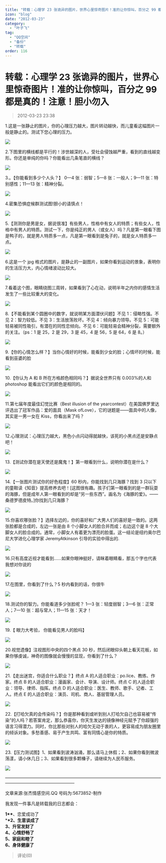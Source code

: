 ```yaml
---
title: "转载：心理学 23 张诡异的图片，世界心里惊奇图片！准的让你惊叫，百分之 99 都是真的！注意！胆小勿入"
icon: "blog"
date: "2012-03-23"
category:
  - "叶子飞"
tag:
  - "QQ空间"
  - "备份"
  - "转载"
order: 116
---
```

# 转载：心理学 23 张诡异的图片，世界心里惊奇图片！准的让你惊叫，百分之 99 都是真的！注意！胆小勿入

> 2012-03-23 23:38

1.这是一张静止的图片，你的心理压力越大，图片转动越快，而儿童看这幅图片一般是静止的。测试下您心理的压力。

[![](https://pan.4a1801.life:11443/d/public/Qzone_wyf/Blogs/images/CA37F534.webp)](https://pan.4a1801.life:11443/d/public/Qzone_wyf/Blogs/images/CA37F534.webp)

2.下图里的横线都是平行的！涉世越深的人，受社会侵蚀越严重，看到的直线越变形。你还是单纯的你吗？你能看出几条笔直的横线？

[![](https://pan.4a1801.life:11443/d/public/Qzone_wyf/Blogs/images/C919CAF8.webp)](https://pan.4a1801.life:11443/d/public/Qzone_wyf/Blogs/images/C919CAF8.webp)

3.。【你能看到多少个人头？】 0—4 张：弱智；5—8 张：一般人；9—11 张：特别感性；11—13 张：精神分裂。

[![](https://pan.4a1801.life:11443/d/public/Qzone_wyf/Blogs/images/9E620754.webp)](https://pan.4a1801.life:11443/d/public/Qzone_wyf/Blogs/images/9E620754.webp)

4.密集恐惧症候群测试图!胆小的请慎点！

[![](https://pan.4a1801.life:11443/d/public/Qzone_wyf/Blogs/images/33C15840.webp)](https://pan.4a1801.life:11443/d/public/Qzone_wyf/Blogs/images/33C15840.webp)

5.【测测你是男是女，据说很准】有些男人，性格中有女人的特质；有些女人，性格中有男人的特质。测试一下，你是纯正的男人（或女人）吗？凡是第一眼看下图是鸭子的，就是男人特质多一点，凡是第一眼看到是兔子的，就是女人特质多一点。

[![](https://pan.4a1801.life:11443/d/public/Qzone_wyf/Blogs/images/7A94AF37.webp)](https://pan.4a1801.life:11443/d/public/Qzone_wyf/Blogs/images/7A94AF37.webp)

6.这是一个 jpg 格式的图片，是静止的一副图片，如果你看到运动的景象，表明你的生活压力大，内心情绪波动比较大。

[![](https://pan.4a1801.life:11443/d/public/Qzone_wyf/Blogs/images/98D48423.webp)](https://pan.4a1801.life:11443/d/public/Qzone_wyf/Blogs/images/98D48423.webp)

7.看着这个图，眼睛绕图三周转，如果看到了心在动，说明半年之内你的感情生活发生了一些比较重大的变化。

[![](https://pan.4a1801.life:11443/d/public/Qzone_wyf/Blogs/images/552691AE.webp)](https://pan.4a1801.life:11443/d/public/Qzone_wyf/Blogs/images/552691AE.webp)

8.【不能看到某个圆圈中的数字，就说明某方面潜伏问题】不见 1：侵略性强。不见 2：智力较低。不见 3：生活放荡败坏。不见 4：倾向暴力领导。不见 5：可能轻易被同性吸引，有潜在的同性恋倾向。不见 6：可能轻易会精神分裂，需要额外的关注。（ps：1 是 25，2 是 29，3 是 45，4 是 56，5 是 64，6 是 8。）

[![](https://pan.4a1801.life:11443/d/public/Qzone_wyf/Blogs/images/22C9C564.webp)](https://pan.4a1801.life:11443/d/public/Qzone_wyf/Blogs/images/22C9C564.webp)

9.【你的心情怎么样？】当你心情好的时候，能看到少女的脸；心情坏的时候，能看到巫婆的脸

[![](https://pan.4a1801.life:11443/d/public/Qzone_wyf/Blogs/images/190DE13F.gif)](https://pan.4a1801.life:11443/d/public/Qzone_wyf/Blogs/images/190DE13F.gif)

10.【你认为 A 和 B 所在方格颜色相同吗？】据说全世界只有 0.003%的人和 photoshop 能看出它们的颜色是相同的。

[![](https://pan.4a1801.life:11443/d/public/Qzone_wyf/Blogs/images/456B13D8.webp)](https://pan.4a1801.life:11443/d/public/Qzone_wyf/Blogs/images/456B13D8.webp)

11.第七届年度最佳幻觉比赛（Best illusion of the yearcontest）在美国佛罗里达评选出了冠军作品：爱的面具（Mask ofLove），它的谜题是——面具中的人像，其实是一男一女在 Kiss，你看出来了吗？

[![](https://pan.4a1801.life:11443/d/public/Qzone_wyf/Blogs/images/EDA7E584.webp)](https://pan.4a1801.life:11443/d/public/Qzone_wyf/Blogs/images/EDA7E584.webp)

12.心理测试：心理压力越大，黑色小点闪动得就越快，该死的小黑点还是安静点吧！

[![](https://pan.4a1801.life:11443/d/public/Qzone_wyf/Blogs/images/B13753D8.webp)](https://pan.4a1801.life:11443/d/public/Qzone_wyf/Blogs/images/B13753D8.webp)

13.【测试你潜在是天使还是魔鬼！】第一眼看到什么，说明你潜在是什么？

[![](https://pan.4a1801.life:11443/d/public/Qzone_wyf/Blogs/images/06DC03BD.webp)](https://pan.4a1801.life:11443/d/public/Qzone_wyf/Blogs/images/06DC03BD.webp)

14.【一张图片测试你的好色程度】60 秒内，你能找到几只海豚？找到 3 只以下的童鞋读《知音》提高修养去吧！\[这图很有趣。孩子们第一眼看到的是一群玩耍的海豚，但是成年人第一眼看到的却是“另一些东西”。画名为《海豚的爱》。——桑德罗德皮特。\]你找到几只海豚？

[![](https://pan.4a1801.life:11443/d/public/Qzone_wyf/Blogs/images/BEE0F436.gif)](https://pan.4a1801.life:11443/d/public/Qzone_wyf/Blogs/images/BEE0F436.gif)

15.你喜欢哪张脸？】选择左边的，你的喜好和广大男人们的喜好是一致的。这两张脸都是合成的，左边一张是由 8 个小脚女人的脸合并而成；右边这个是 8 个大脚女人的脸合成的。通常，小脚女人有着更为漂亮的脸蛋。这一结论是纽约奥尔巴尼大学进化心理学家 JeremyAtkinson 引导的实验中得出的.

[![](https://pan.4a1801.life:11443/d/public/Qzone_wyf/Blogs/images/A270A81C.webp)](https://pan.4a1801.life:11443/d/public/Qzone_wyf/Blogs/images/A270A81C.webp)

16.只有高度近视才能看到……如果你眼神挺好，请眯着眼睛看，那五个字也代表我想对你说的

[![](https://pan.4a1801.life:11443/d/public/Qzone_wyf/Blogs/images/C12E0D9B.webp)](https://pan.4a1801.life:11443/d/public/Qzone_wyf/Blogs/images/C12E0D9B.webp)

17.在图里，你看到了什么？5 秒内看到的话，你很牛

[![](https://pan.4a1801.life:11443/d/public/Qzone_wyf/Blogs/images/AE13CC44.webp)](https://pan.4a1801.life:11443/d/public/Qzone_wyf/Blogs/images/AE13CC44.webp)

18.测试你的智力。你能看道多少张脸呢？ 1—3 张：轻度弱智；3—6 张：正常人；7—10 张：超与常人；11—15 张：天才！

[![](https://pan.4a1801.life:11443/d/public/Qzone_wyf/Blogs/images/1ADE8F4E.webp)](https://pan.4a1801.life:11443/d/public/Qzone_wyf/Blogs/images/1ADE8F4E.webp)

19.【 眼力大考验， 你能看见男人的脸吗】

[![](https://pan.4a1801.life:11443/d/public/Qzone_wyf/Blogs/images/5F0C9B8D.webp)](https://pan.4a1801.life:11443/d/public/Qzone_wyf/Blogs/images/5F0C9B8D.webp)

20.视觉遗像】注视图形中央的四个黑点 30 秒，然后闭眼仰头朝上看天花板，如果你够虔诚，神奇的图像就会慢慢的显现，你看到了什么？

[![](https://pan.4a1801.life:11443/d/public/Qzone_wyf/Blogs/images/DAF0E995.webp)](https://pan.4a1801.life:11443/d/public/Qzone_wyf/Blogs/images/DAF0E995.webp)

21.【走出迷宫，你适合什么职业？】终点 A 的人适合职业：po.lice、教练、作家。终点 B 的人适合职业：漫画家、会计、导演、设计师。终点 C 的人适合职业：领导、律师、指挥。终点 D 的人适合职业：医生、教师、歌手、记者、工人。终点 E 的人适合职业：演员、司机、商人、基层管理人员。

[![](https://pan.4a1801.life:11443/d/public/Qzone_wyf/Blogs/images/5AD6EFCF.webp)](https://pan.4a1801.life:11443/d/public/Qzone_wyf/Blogs/images/5AD6EFCF.webp)

22.【打哈欠真的会传染吗？】你是那种看到或听到别人打哈欠自己也容易被“传染”的人吗？若答案肯定，那么恭喜你，你天生发达的镜像神经元赋予了你超强的语言习得潜力。同时，你比那些对别人的哈欠无动于衷的人，更容易成为朋友圈里的倾诉对象。多愁善感、易于产生共鸣、富有同情心是你的特质。

[![](https://pan.4a1801.life:11443/d/public/Qzone_wyf/Blogs/images/C0AB3FF6.webp)](https://pan.4a1801.life:11443/d/public/Qzone_wyf/Blogs/images/C0AB3FF6.webp)

23.【压力测试图】1、如果看到波涛汹涌，那么请马上休假；2、如果你看到微波荡漾，请小休几日；3、如果看到很多颗榛子，请继续为人民币服务。

[![](https://pan.4a1801.life:11443/d/public/Qzone_wyf/Blogs/images/32973DD1.webp)](https://pan.4a1801.life:11443/d/public/Qzone_wyf/Blogs/images/32973DD1.webp)

————————————————————————————————————————————————————

文章来源:张杰情感空间.QQ 号码为:5673852-制作

我发现一件事凡是转载我的日志都会：

**1\*\***、恋爱成功了  
\***\*2、生意谈成了  
3、升官发财了  
4、心情舒畅了  
5、家庭和睦了  
6、身体健康了**

> 评论(0)
